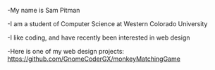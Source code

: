 -My name is Sam Pitman

-I am a student of Computer Science at Western Colorado University

-I like coding, and have recently been interested in web design

-Here is one of my web design projects: https://github.com/GnomeCoderGX/monkeyMatchingGame
